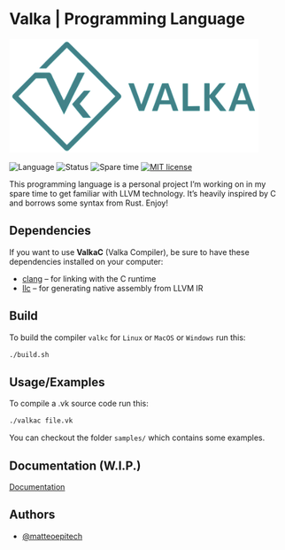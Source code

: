 # Valka | Programming Language

<img src="./media/valka-logo-full.png" alt="Valka Logo" width="450" />

![Language](https://img.shields.io/badge/Lang-Valka-blueviolet)
![Status](https://img.shields.io/badge/Status-WIP-yellow)
![Spare time](https://img.shields.io/badge/Made%20with-spare%20time-9cf)
[![MIT license](https://img.shields.io/badge/License-MIT-green.svg)](https://choosealicense.com/licenses/mit/)

This programming language is a personal project I’m working on in my spare time to get familiar with LLVM technology. It’s heavily inspired by C and borrows some syntax from Rust. Enjoy!

## Dependencies  
If you want to use **ValkaC** (Valka Compiler), be sure to have these dependencies installed on your computer:

- [clang](https://clang.llvm.org/) – for linking with the C runtime  
- [llc](https://llvm.org/) – for generating native assembly from LLVM IR

## Build

To build the compiler `valkc` for `Linux` or `MacOS` or `Windows` run this:

```bash
./build.sh
```

## Usage/Examples

To compile a .vk source code run this:
```bash
./valkac file.vk
```
You can checkout the folder `samples/` which contains some examples.


## Documentation (W.I.P.)

[Documentation](https://matteoepitech.github.io/Valka/)


## Authors

- [@matteoepitech](https://www.github.com/matteoepitech)

